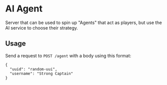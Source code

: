 # AI Agent

Server that can be used to spin up "Agents" that act as players, but use the
AI service to choose their strategy.

## Usage

Send a request to `POST /agent` with a body using this format:

```
{
  "uuid": "random-uui",
  "username": "Strong Captain"
}
```
